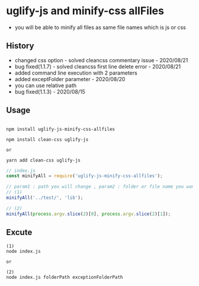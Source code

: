 # uglify-js and minify-css allFiles

-   you will be able to minify all files as same file names which is js or css

## History

-   changed css option - solved cleancss commentary issue - 2020/08/21
-   bug fixed(1.1.7) - solved cleancss first line delete error - 2020/08/21
-   added command line execution with 2 parameters
-   added exceptFolder parameter - 2020/08/20
-   you can use relative path
-   bug fixed(1.1.3) - 2020/08/15

## Usage

```

npm install uglify-js-minify-css-allfiles

npm install clean-css uglify-js

or

yarn add clean-css uglify-js
```

```javascript
// index.js
const minifyAll = require('uglify-js-minify-css-allfiles');

// param1 : path you will change , param2 : folder or file name you want to take off
// (1)
minifyAll('../test/', 'lib');

// (2)
minifyAll(process.argv.slice(2)[0], process.argv.slice(2)[1]);
```

## Excute

```
(1)
node index.js

or

(2)
node index.js folderPath exceptionFolderPath
```
